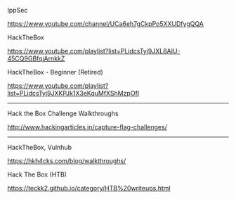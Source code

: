 
IppSec

https://www.youtube.com/channel/UCa6eh7gCkpPo5XXUDfygQQA

HackTheBox

https://www.youtube.com/playlist?list=PLidcsTyj9JXL8AIU-45CQ9GBfqjArnkkZ

HackTheBox - Beginner (Retired)

https://www.youtube.com/playlist?list=PLidcsTyj9JXKPJk1X3eKquMfXShMzpOfI

---------------------------

Hack the Box Challenge Walkthroughs

http://www.hackingarticles.in/capture-flag-challenges/

---------------------------

HackTheBox, Vulnhub

https://hkh4cks.com/blog/walkthroughs/

Hack The Box (HTB)

https://teckk2.github.io/category/HTB%20writeups.html

